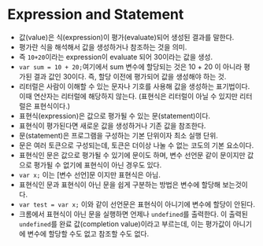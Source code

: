 # Expression and Statement

- 값(value)은 식(expression)이 평가(evaluate)되어 생성된 결과를 말한다.
- 평가란 식을 해석해서 값을 생성하거나 참조하는 것을 의미.
- 즉 `10+20`이라는 expression이 evaluate 되어 30이라는 값을 생성.
- `var sum = 10 + 20;`여기에서 sum 변수에 할당되는 것은 10 + 20 이 아니라 평가된 결과 값인 30이다. 즉, 할당 이전에 평가되어 값을 생성해야 하는 것.
- 리터럴은 사람이 이해할 수 있는 문자나 기호를 사용해 값을 생성하는 표기법이다. 이때 연산자는 리터럴에 해당하지 않는다. (표현식은 리터럴이 아닐 수 있지만 리터럴은 표현식이다.)
- 표현식(expression)은 값으로 평가될 수 있는 문(statement)이다.
- 표현식이 평가된다면 새로운 값을 생성하거나 기존 값을 참조한다.
- 문(statement)은 프로그램을 구성하는 기본 단위이자 최소 실행 단위.
- 문은 여러 토큰으로 구성되는데, 토큰은 더이상 나눌 수 없는 코도의 기본 요소이다.
- 표현식인 문은 값으로 평가될 수 있기에 문이도 하며, 변수 선언문 같이 문이지만 값으로 평가될 수 없기에 표현식이 아닌 경우도 있다.
- `var x;` 이는 [변수 선언]문 이지만 표현식은 아님.
- 표현식인 문과 표현식이 아닌 문을 쉽게 구분하는 방법은 변수에 할당해 보는것이다.
- `var test = var x;` 이와 같이 선언문은 표현식이 아니기에 변수에 할당이 안된다.
- 크롬에서 표현식이 아닌 문을 실행하면 언제나 `undefined`를 출력한다. 이 출력된 `undefined`를 완료 값(completion value)이라고 부르는데, 이는 평가값이 아니기에 변수에 할당할 수도 없고 참조할 수도 없다.
